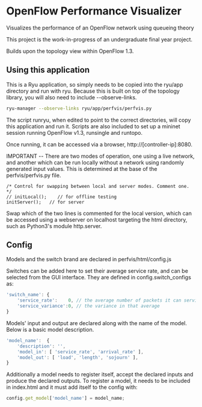 # OpenFlow Performance Visualizer
Visualizes the performance of an OpenFlow network using queueing theory

This project is the work-in-progress of an undergraduate final year project. 

Builds upon the topology view within OpenFlow 1.3.

## Using this application
This is a Ryu application, so simply needs to be copied into the ryu/app directory and run with ryu. Because this is built on top of the topology library, you will also need to include --observe-links.
```bash
ryu-manager --observe-links ryu/app/perfvis/perfvis.py
```
The script runryu, when edited to point to the correct directories, will copy this application and run it. Scripts are also included to set up a mininet session running OpenFlow v1.3, runsingle and runtopo.

Once running, it can be accessed via a browser, http://[controller-ip]:8080.

IMPORTANT -- There are two modes of operation, one using a live network, and another which can be run locally without a network using randomly generated input values. This is determined at the base of the perfvis/perfvis.py file.
```
/* Control for swapping between local and server modes. Comment one. */
// initLocal();    // for offline testing
initServer();   // for server
```
Swap which of the two lines is commented for the local version, which can be accessed using a webserver on localhost targeting the html directory, such as Python3's module http.server.

## Config
Models and the switch brand are declared in perfvis/html/config.js

Switches can be added here to set their average service rate, and can be selected from the GUI interface. They are defined in config.switch_configs as:
```JavaScript
'switch_name': {
    'service_rate':    0, // the average number of packets it can service per second
    'service_variance':0, // the variance in that average
}
```

Models' input and output are declared along with the name of the model. Below is a basic model description.
```JavaScript
'model_name':  { 
    'description': '',
    'model_in': [ 'service_rate', 'arrival_rate' ],
    'model_out': [ 'load', 'length', 'sojourn' ],
}
```
Additionally a model needs to register itself, accept the declared inputs and produce the declared outputs.
To register a model, it needs to be included in index.html and it must add itself to the config with:
```JavaScript
config.get_model['model_name'] = model_name;
```
